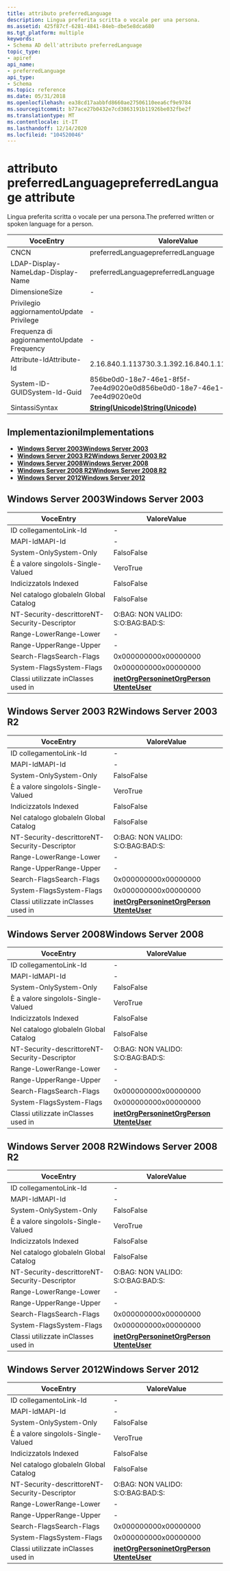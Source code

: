 ```yaml
---
title: attributo preferredLanguage
description: Lingua preferita scritta o vocale per una persona.
ms.assetid: 425f87cf-6281-4841-84eb-dbe5e8dca680
ms.tgt_platform: multiple
keywords:
- Schema AD dell'attributo preferredLanguage
topic_type:
- apiref
api_name:
- preferredLanguage
api_type:
- Schema
ms.topic: reference
ms.date: 05/31/2018
ms.openlocfilehash: ea38cd17aabbfd8660ae27506110eea6cf9e9784
ms.sourcegitcommit: b77ace27b0432e7cd3863191b11926be032fbe2f
ms.translationtype: MT
ms.contentlocale: it-IT
ms.lasthandoff: 12/14/2020
ms.locfileid: "104520046"
---
```

# <a name="preferredlanguage-attribute"></a><span data-ttu-id="2c166-104">attributo preferredLanguage</span><span class="sxs-lookup"><span data-stu-id="2c166-104">preferredLanguage attribute</span></span>

<span data-ttu-id="2c166-105">Lingua preferita scritta o vocale per una persona.</span><span class="sxs-lookup"><span data-stu-id="2c166-105">The preferred written or spoken language for a person.</span></span>



| <span data-ttu-id="2c166-106">Voce</span><span class="sxs-lookup"><span data-stu-id="2c166-106">Entry</span></span> | <span data-ttu-id="2c166-107">Valore</span><span class="sxs-lookup"><span data-stu-id="2c166-107">Value</span></span> |
|-------------------|---------------------------------------------|
| <span data-ttu-id="2c166-108">CN</span><span class="sxs-lookup"><span data-stu-id="2c166-108">CN</span></span>                | <span data-ttu-id="2c166-109">preferredLanguage</span><span class="sxs-lookup"><span data-stu-id="2c166-109">preferredLanguage</span></span>                           |
| <span data-ttu-id="2c166-110">LDAP-Display-Name</span><span class="sxs-lookup"><span data-stu-id="2c166-110">Ldap-Display-Name</span></span> | <span data-ttu-id="2c166-111">preferredLanguage</span><span class="sxs-lookup"><span data-stu-id="2c166-111">preferredLanguage</span></span>                           |
| <span data-ttu-id="2c166-112">Dimensione</span><span class="sxs-lookup"><span data-stu-id="2c166-112">Size</span></span>              | \-                                          |
| <span data-ttu-id="2c166-113">Privilegio aggiornamento</span><span class="sxs-lookup"><span data-stu-id="2c166-113">Update Privilege</span></span>  | \-                                          |
| <span data-ttu-id="2c166-114">Frequenza di aggiornamento</span><span class="sxs-lookup"><span data-stu-id="2c166-114">Update Frequency</span></span>  | \-                                          |
| <span data-ttu-id="2c166-115">Attribute-Id</span><span class="sxs-lookup"><span data-stu-id="2c166-115">Attribute-Id</span></span>      | <span data-ttu-id="2c166-116">2.16.840.1.113730.3.1.39</span><span class="sxs-lookup"><span data-stu-id="2c166-116">2.16.840.1.113730.3.1.39</span></span>                    |
| <span data-ttu-id="2c166-117">System-ID-GUID</span><span class="sxs-lookup"><span data-stu-id="2c166-117">System-Id-Guid</span></span>    | <span data-ttu-id="2c166-118">856be0d0-18e7-46e1-8f5f-7ee4d9020e0d</span><span class="sxs-lookup"><span data-stu-id="2c166-118">856be0d0-18e7-46e1-8f5f-7ee4d9020e0d</span></span>        |
| <span data-ttu-id="2c166-119">Sintassi</span><span class="sxs-lookup"><span data-stu-id="2c166-119">Syntax</span></span>            | [<span data-ttu-id="2c166-120">**String(Unicode)**</span><span class="sxs-lookup"><span data-stu-id="2c166-120">**String(Unicode)**</span></span>](s-string-unicode.md) |



## <a name="implementations"></a><span data-ttu-id="2c166-121">Implementazioni</span><span class="sxs-lookup"><span data-stu-id="2c166-121">Implementations</span></span>

-   [<span data-ttu-id="2c166-122">**Windows Server 2003**</span><span class="sxs-lookup"><span data-stu-id="2c166-122">**Windows Server 2003**</span></span>](#windows-server-2003)
-   [<span data-ttu-id="2c166-123">**Windows Server 2003 R2**</span><span class="sxs-lookup"><span data-stu-id="2c166-123">**Windows Server 2003 R2**</span></span>](#windows-server-2003-r2)
-   [<span data-ttu-id="2c166-124">**Windows Server 2008**</span><span class="sxs-lookup"><span data-stu-id="2c166-124">**Windows Server 2008**</span></span>](#windows-server-2008)
-   [<span data-ttu-id="2c166-125">**Windows Server 2008 R2**</span><span class="sxs-lookup"><span data-stu-id="2c166-125">**Windows Server 2008 R2**</span></span>](#windows-server-2008-r2)
-   [<span data-ttu-id="2c166-126">**Windows Server 2012**</span><span class="sxs-lookup"><span data-stu-id="2c166-126">**Windows Server 2012**</span></span>](#windows-server-2012)

## <a name="windows-server-2003"></a><span data-ttu-id="2c166-127">Windows Server 2003</span><span class="sxs-lookup"><span data-stu-id="2c166-127">Windows Server 2003</span></span>



| <span data-ttu-id="2c166-128">Voce</span><span class="sxs-lookup"><span data-stu-id="2c166-128">Entry</span></span> | <span data-ttu-id="2c166-129">Valore</span><span class="sxs-lookup"><span data-stu-id="2c166-129">Value</span></span> |
|------------------------|---------------------------------------------------------------------------------------|
| <span data-ttu-id="2c166-130">ID collegamento</span><span class="sxs-lookup"><span data-stu-id="2c166-130">Link-Id</span></span>                | \-                                                                                    |
| <span data-ttu-id="2c166-131">MAPI-Id</span><span class="sxs-lookup"><span data-stu-id="2c166-131">MAPI-Id</span></span>                | \-                                                                                    |
| <span data-ttu-id="2c166-132">System-Only</span><span class="sxs-lookup"><span data-stu-id="2c166-132">System-Only</span></span>            | <span data-ttu-id="2c166-133">Falso</span><span class="sxs-lookup"><span data-stu-id="2c166-133">False</span></span>                                                                                 |
| <span data-ttu-id="2c166-134">È a valore singolo</span><span class="sxs-lookup"><span data-stu-id="2c166-134">Is-Single-Valued</span></span>       | <span data-ttu-id="2c166-135">Vero</span><span class="sxs-lookup"><span data-stu-id="2c166-135">True</span></span>                                                                                  |
| <span data-ttu-id="2c166-136">Indicizzato</span><span class="sxs-lookup"><span data-stu-id="2c166-136">Is Indexed</span></span>             | <span data-ttu-id="2c166-137">Falso</span><span class="sxs-lookup"><span data-stu-id="2c166-137">False</span></span>                                                                                 |
| <span data-ttu-id="2c166-138">Nel catalogo globale</span><span class="sxs-lookup"><span data-stu-id="2c166-138">In Global Catalog</span></span>      | <span data-ttu-id="2c166-139">Falso</span><span class="sxs-lookup"><span data-stu-id="2c166-139">False</span></span>                                                                                 |
| <span data-ttu-id="2c166-140">NT-Security-descrittore</span><span class="sxs-lookup"><span data-stu-id="2c166-140">NT-Security-Descriptor</span></span> | <span data-ttu-id="2c166-141">O:BAG: NON VALIDO: S:</span><span class="sxs-lookup"><span data-stu-id="2c166-141">O:BAG:BAD:S:</span></span>                                                                          |
| <span data-ttu-id="2c166-142">Range-Lower</span><span class="sxs-lookup"><span data-stu-id="2c166-142">Range-Lower</span></span>            | \-                                                                                    |
| <span data-ttu-id="2c166-143">Range-Upper</span><span class="sxs-lookup"><span data-stu-id="2c166-143">Range-Upper</span></span>            | \-                                                                                    |
| <span data-ttu-id="2c166-144">Search-Flags</span><span class="sxs-lookup"><span data-stu-id="2c166-144">Search-Flags</span></span>           | <span data-ttu-id="2c166-145">0x00000000</span><span class="sxs-lookup"><span data-stu-id="2c166-145">0x00000000</span></span>                                                                            |
| <span data-ttu-id="2c166-146">System-Flags</span><span class="sxs-lookup"><span data-stu-id="2c166-146">System-Flags</span></span>           | <span data-ttu-id="2c166-147">0x00000000</span><span class="sxs-lookup"><span data-stu-id="2c166-147">0x00000000</span></span>                                                                            |
| <span data-ttu-id="2c166-148">Classi utilizzate in</span><span class="sxs-lookup"><span data-stu-id="2c166-148">Classes used in</span></span>        | [<span data-ttu-id="2c166-149">**inetOrgPerson**</span><span class="sxs-lookup"><span data-stu-id="2c166-149">**inetOrgPerson**</span></span>](c-inetorgperson.md)<br/> [<span data-ttu-id="2c166-150">**Utente**</span><span class="sxs-lookup"><span data-stu-id="2c166-150">**User**</span></span>](c-user.md)<br/> |



## <a name="windows-server-2003-r2"></a><span data-ttu-id="2c166-151">Windows Server 2003 R2</span><span class="sxs-lookup"><span data-stu-id="2c166-151">Windows Server 2003 R2</span></span>



| <span data-ttu-id="2c166-152">Voce</span><span class="sxs-lookup"><span data-stu-id="2c166-152">Entry</span></span> | <span data-ttu-id="2c166-153">Valore</span><span class="sxs-lookup"><span data-stu-id="2c166-153">Value</span></span> |
|------------------------|---------------------------------------------------------------------------------------|
| <span data-ttu-id="2c166-154">ID collegamento</span><span class="sxs-lookup"><span data-stu-id="2c166-154">Link-Id</span></span>                | \-                                                                                    |
| <span data-ttu-id="2c166-155">MAPI-Id</span><span class="sxs-lookup"><span data-stu-id="2c166-155">MAPI-Id</span></span>                | \-                                                                                    |
| <span data-ttu-id="2c166-156">System-Only</span><span class="sxs-lookup"><span data-stu-id="2c166-156">System-Only</span></span>            | <span data-ttu-id="2c166-157">Falso</span><span class="sxs-lookup"><span data-stu-id="2c166-157">False</span></span>                                                                                 |
| <span data-ttu-id="2c166-158">È a valore singolo</span><span class="sxs-lookup"><span data-stu-id="2c166-158">Is-Single-Valued</span></span>       | <span data-ttu-id="2c166-159">Vero</span><span class="sxs-lookup"><span data-stu-id="2c166-159">True</span></span>                                                                                  |
| <span data-ttu-id="2c166-160">Indicizzato</span><span class="sxs-lookup"><span data-stu-id="2c166-160">Is Indexed</span></span>             | <span data-ttu-id="2c166-161">Falso</span><span class="sxs-lookup"><span data-stu-id="2c166-161">False</span></span>                                                                                 |
| <span data-ttu-id="2c166-162">Nel catalogo globale</span><span class="sxs-lookup"><span data-stu-id="2c166-162">In Global Catalog</span></span>      | <span data-ttu-id="2c166-163">Falso</span><span class="sxs-lookup"><span data-stu-id="2c166-163">False</span></span>                                                                                 |
| <span data-ttu-id="2c166-164">NT-Security-descrittore</span><span class="sxs-lookup"><span data-stu-id="2c166-164">NT-Security-Descriptor</span></span> | <span data-ttu-id="2c166-165">O:BAG: NON VALIDO: S:</span><span class="sxs-lookup"><span data-stu-id="2c166-165">O:BAG:BAD:S:</span></span>                                                                          |
| <span data-ttu-id="2c166-166">Range-Lower</span><span class="sxs-lookup"><span data-stu-id="2c166-166">Range-Lower</span></span>            | \-                                                                                    |
| <span data-ttu-id="2c166-167">Range-Upper</span><span class="sxs-lookup"><span data-stu-id="2c166-167">Range-Upper</span></span>            | \-                                                                                    |
| <span data-ttu-id="2c166-168">Search-Flags</span><span class="sxs-lookup"><span data-stu-id="2c166-168">Search-Flags</span></span>           | <span data-ttu-id="2c166-169">0x00000000</span><span class="sxs-lookup"><span data-stu-id="2c166-169">0x00000000</span></span>                                                                            |
| <span data-ttu-id="2c166-170">System-Flags</span><span class="sxs-lookup"><span data-stu-id="2c166-170">System-Flags</span></span>           | <span data-ttu-id="2c166-171">0x00000000</span><span class="sxs-lookup"><span data-stu-id="2c166-171">0x00000000</span></span>                                                                            |
| <span data-ttu-id="2c166-172">Classi utilizzate in</span><span class="sxs-lookup"><span data-stu-id="2c166-172">Classes used in</span></span>        | [<span data-ttu-id="2c166-173">**inetOrgPerson**</span><span class="sxs-lookup"><span data-stu-id="2c166-173">**inetOrgPerson**</span></span>](c-inetorgperson.md)<br/> [<span data-ttu-id="2c166-174">**Utente**</span><span class="sxs-lookup"><span data-stu-id="2c166-174">**User**</span></span>](c-user.md)<br/> |



## <a name="windows-server-2008"></a><span data-ttu-id="2c166-175">Windows Server 2008</span><span class="sxs-lookup"><span data-stu-id="2c166-175">Windows Server 2008</span></span>



| <span data-ttu-id="2c166-176">Voce</span><span class="sxs-lookup"><span data-stu-id="2c166-176">Entry</span></span> | <span data-ttu-id="2c166-177">Valore</span><span class="sxs-lookup"><span data-stu-id="2c166-177">Value</span></span> |
|------------------------|---------------------------------------------------------------------------------------|
| <span data-ttu-id="2c166-178">ID collegamento</span><span class="sxs-lookup"><span data-stu-id="2c166-178">Link-Id</span></span>                | \-                                                                                    |
| <span data-ttu-id="2c166-179">MAPI-Id</span><span class="sxs-lookup"><span data-stu-id="2c166-179">MAPI-Id</span></span>                | \-                                                                                    |
| <span data-ttu-id="2c166-180">System-Only</span><span class="sxs-lookup"><span data-stu-id="2c166-180">System-Only</span></span>            | <span data-ttu-id="2c166-181">Falso</span><span class="sxs-lookup"><span data-stu-id="2c166-181">False</span></span>                                                                                 |
| <span data-ttu-id="2c166-182">È a valore singolo</span><span class="sxs-lookup"><span data-stu-id="2c166-182">Is-Single-Valued</span></span>       | <span data-ttu-id="2c166-183">Vero</span><span class="sxs-lookup"><span data-stu-id="2c166-183">True</span></span>                                                                                  |
| <span data-ttu-id="2c166-184">Indicizzato</span><span class="sxs-lookup"><span data-stu-id="2c166-184">Is Indexed</span></span>             | <span data-ttu-id="2c166-185">Falso</span><span class="sxs-lookup"><span data-stu-id="2c166-185">False</span></span>                                                                                 |
| <span data-ttu-id="2c166-186">Nel catalogo globale</span><span class="sxs-lookup"><span data-stu-id="2c166-186">In Global Catalog</span></span>      | <span data-ttu-id="2c166-187">Falso</span><span class="sxs-lookup"><span data-stu-id="2c166-187">False</span></span>                                                                                 |
| <span data-ttu-id="2c166-188">NT-Security-descrittore</span><span class="sxs-lookup"><span data-stu-id="2c166-188">NT-Security-Descriptor</span></span> | <span data-ttu-id="2c166-189">O:BAG: NON VALIDO: S:</span><span class="sxs-lookup"><span data-stu-id="2c166-189">O:BAG:BAD:S:</span></span>                                                                          |
| <span data-ttu-id="2c166-190">Range-Lower</span><span class="sxs-lookup"><span data-stu-id="2c166-190">Range-Lower</span></span>            | \-                                                                                    |
| <span data-ttu-id="2c166-191">Range-Upper</span><span class="sxs-lookup"><span data-stu-id="2c166-191">Range-Upper</span></span>            | \-                                                                                    |
| <span data-ttu-id="2c166-192">Search-Flags</span><span class="sxs-lookup"><span data-stu-id="2c166-192">Search-Flags</span></span>           | <span data-ttu-id="2c166-193">0x00000000</span><span class="sxs-lookup"><span data-stu-id="2c166-193">0x00000000</span></span>                                                                            |
| <span data-ttu-id="2c166-194">System-Flags</span><span class="sxs-lookup"><span data-stu-id="2c166-194">System-Flags</span></span>           | <span data-ttu-id="2c166-195">0x00000000</span><span class="sxs-lookup"><span data-stu-id="2c166-195">0x00000000</span></span>                                                                            |
| <span data-ttu-id="2c166-196">Classi utilizzate in</span><span class="sxs-lookup"><span data-stu-id="2c166-196">Classes used in</span></span>        | [<span data-ttu-id="2c166-197">**inetOrgPerson**</span><span class="sxs-lookup"><span data-stu-id="2c166-197">**inetOrgPerson**</span></span>](c-inetorgperson.md)<br/> [<span data-ttu-id="2c166-198">**Utente**</span><span class="sxs-lookup"><span data-stu-id="2c166-198">**User**</span></span>](c-user.md)<br/> |



## <a name="windows-server-2008-r2"></a><span data-ttu-id="2c166-199">Windows Server 2008 R2</span><span class="sxs-lookup"><span data-stu-id="2c166-199">Windows Server 2008 R2</span></span>



| <span data-ttu-id="2c166-200">Voce</span><span class="sxs-lookup"><span data-stu-id="2c166-200">Entry</span></span> | <span data-ttu-id="2c166-201">Valore</span><span class="sxs-lookup"><span data-stu-id="2c166-201">Value</span></span> |
|------------------------|---------------------------------------------------------------------------------------|
| <span data-ttu-id="2c166-202">ID collegamento</span><span class="sxs-lookup"><span data-stu-id="2c166-202">Link-Id</span></span>                | \-                                                                                    |
| <span data-ttu-id="2c166-203">MAPI-Id</span><span class="sxs-lookup"><span data-stu-id="2c166-203">MAPI-Id</span></span>                | \-                                                                                    |
| <span data-ttu-id="2c166-204">System-Only</span><span class="sxs-lookup"><span data-stu-id="2c166-204">System-Only</span></span>            | <span data-ttu-id="2c166-205">Falso</span><span class="sxs-lookup"><span data-stu-id="2c166-205">False</span></span>                                                                                 |
| <span data-ttu-id="2c166-206">È a valore singolo</span><span class="sxs-lookup"><span data-stu-id="2c166-206">Is-Single-Valued</span></span>       | <span data-ttu-id="2c166-207">Vero</span><span class="sxs-lookup"><span data-stu-id="2c166-207">True</span></span>                                                                                  |
| <span data-ttu-id="2c166-208">Indicizzato</span><span class="sxs-lookup"><span data-stu-id="2c166-208">Is Indexed</span></span>             | <span data-ttu-id="2c166-209">Falso</span><span class="sxs-lookup"><span data-stu-id="2c166-209">False</span></span>                                                                                 |
| <span data-ttu-id="2c166-210">Nel catalogo globale</span><span class="sxs-lookup"><span data-stu-id="2c166-210">In Global Catalog</span></span>      | <span data-ttu-id="2c166-211">Falso</span><span class="sxs-lookup"><span data-stu-id="2c166-211">False</span></span>                                                                                 |
| <span data-ttu-id="2c166-212">NT-Security-descrittore</span><span class="sxs-lookup"><span data-stu-id="2c166-212">NT-Security-Descriptor</span></span> | <span data-ttu-id="2c166-213">O:BAG: NON VALIDO: S:</span><span class="sxs-lookup"><span data-stu-id="2c166-213">O:BAG:BAD:S:</span></span>                                                                          |
| <span data-ttu-id="2c166-214">Range-Lower</span><span class="sxs-lookup"><span data-stu-id="2c166-214">Range-Lower</span></span>            | \-                                                                                    |
| <span data-ttu-id="2c166-215">Range-Upper</span><span class="sxs-lookup"><span data-stu-id="2c166-215">Range-Upper</span></span>            | \-                                                                                    |
| <span data-ttu-id="2c166-216">Search-Flags</span><span class="sxs-lookup"><span data-stu-id="2c166-216">Search-Flags</span></span>           | <span data-ttu-id="2c166-217">0x00000000</span><span class="sxs-lookup"><span data-stu-id="2c166-217">0x00000000</span></span>                                                                            |
| <span data-ttu-id="2c166-218">System-Flags</span><span class="sxs-lookup"><span data-stu-id="2c166-218">System-Flags</span></span>           | <span data-ttu-id="2c166-219">0x00000000</span><span class="sxs-lookup"><span data-stu-id="2c166-219">0x00000000</span></span>                                                                            |
| <span data-ttu-id="2c166-220">Classi utilizzate in</span><span class="sxs-lookup"><span data-stu-id="2c166-220">Classes used in</span></span>        | [<span data-ttu-id="2c166-221">**inetOrgPerson**</span><span class="sxs-lookup"><span data-stu-id="2c166-221">**inetOrgPerson**</span></span>](c-inetorgperson.md)<br/> [<span data-ttu-id="2c166-222">**Utente**</span><span class="sxs-lookup"><span data-stu-id="2c166-222">**User**</span></span>](c-user.md)<br/> |



## <a name="windows-server-2012"></a><span data-ttu-id="2c166-223">Windows Server 2012</span><span class="sxs-lookup"><span data-stu-id="2c166-223">Windows Server 2012</span></span>



| <span data-ttu-id="2c166-224">Voce</span><span class="sxs-lookup"><span data-stu-id="2c166-224">Entry</span></span> | <span data-ttu-id="2c166-225">Valore</span><span class="sxs-lookup"><span data-stu-id="2c166-225">Value</span></span> |
|------------------------|---------------------------------------------------------------------------------------|
| <span data-ttu-id="2c166-226">ID collegamento</span><span class="sxs-lookup"><span data-stu-id="2c166-226">Link-Id</span></span>                | \-                                                                                    |
| <span data-ttu-id="2c166-227">MAPI-Id</span><span class="sxs-lookup"><span data-stu-id="2c166-227">MAPI-Id</span></span>                | \-                                                                                    |
| <span data-ttu-id="2c166-228">System-Only</span><span class="sxs-lookup"><span data-stu-id="2c166-228">System-Only</span></span>            | <span data-ttu-id="2c166-229">Falso</span><span class="sxs-lookup"><span data-stu-id="2c166-229">False</span></span>                                                                                 |
| <span data-ttu-id="2c166-230">È a valore singolo</span><span class="sxs-lookup"><span data-stu-id="2c166-230">Is-Single-Valued</span></span>       | <span data-ttu-id="2c166-231">Vero</span><span class="sxs-lookup"><span data-stu-id="2c166-231">True</span></span>                                                                                  |
| <span data-ttu-id="2c166-232">Indicizzato</span><span class="sxs-lookup"><span data-stu-id="2c166-232">Is Indexed</span></span>             | <span data-ttu-id="2c166-233">Falso</span><span class="sxs-lookup"><span data-stu-id="2c166-233">False</span></span>                                                                                 |
| <span data-ttu-id="2c166-234">Nel catalogo globale</span><span class="sxs-lookup"><span data-stu-id="2c166-234">In Global Catalog</span></span>      | <span data-ttu-id="2c166-235">Falso</span><span class="sxs-lookup"><span data-stu-id="2c166-235">False</span></span>                                                                                 |
| <span data-ttu-id="2c166-236">NT-Security-descrittore</span><span class="sxs-lookup"><span data-stu-id="2c166-236">NT-Security-Descriptor</span></span> | <span data-ttu-id="2c166-237">O:BAG: NON VALIDO: S:</span><span class="sxs-lookup"><span data-stu-id="2c166-237">O:BAG:BAD:S:</span></span>                                                                          |
| <span data-ttu-id="2c166-238">Range-Lower</span><span class="sxs-lookup"><span data-stu-id="2c166-238">Range-Lower</span></span>            | \-                                                                                    |
| <span data-ttu-id="2c166-239">Range-Upper</span><span class="sxs-lookup"><span data-stu-id="2c166-239">Range-Upper</span></span>            | \-                                                                                    |
| <span data-ttu-id="2c166-240">Search-Flags</span><span class="sxs-lookup"><span data-stu-id="2c166-240">Search-Flags</span></span>           | <span data-ttu-id="2c166-241">0x00000000</span><span class="sxs-lookup"><span data-stu-id="2c166-241">0x00000000</span></span>                                                                            |
| <span data-ttu-id="2c166-242">System-Flags</span><span class="sxs-lookup"><span data-stu-id="2c166-242">System-Flags</span></span>           | <span data-ttu-id="2c166-243">0x00000000</span><span class="sxs-lookup"><span data-stu-id="2c166-243">0x00000000</span></span>                                                                            |
| <span data-ttu-id="2c166-244">Classi utilizzate in</span><span class="sxs-lookup"><span data-stu-id="2c166-244">Classes used in</span></span>        | [<span data-ttu-id="2c166-245">**inetOrgPerson**</span><span class="sxs-lookup"><span data-stu-id="2c166-245">**inetOrgPerson**</span></span>](c-inetorgperson.md)<br/> [<span data-ttu-id="2c166-246">**Utente**</span><span class="sxs-lookup"><span data-stu-id="2c166-246">**User**</span></span>](c-user.md)<br/> |



 

 






